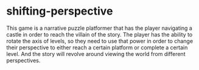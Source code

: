 # shifting-perspective
This game is a narrative puzzle platformer that has the player navigating a castle in order to reach the villain of the story. The player has the ability to rotate the axis of levels, so they need to use that power in order to change their perspective to either reach a certain platform or complete a certain level. And the story will revolve around viewing the world from different perspectives.
